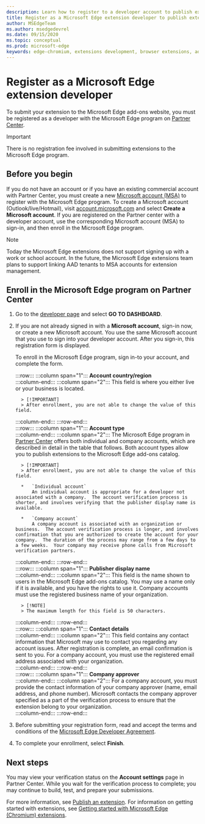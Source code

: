 ```yaml
---
description: Learn how to register to a developer account to publish extensions to Microsoft Edge add-ons store.
title: Register as a Microsoft Edge extension developer to publish extensions
author: MSEdgeTeam
ms.author: msedgedevrel
ms.date: 09/15/2020
ms.topic: conceptual
ms.prod: microsoft-edge
keywords: edge-chromium, extensions development, browser extensions, add-ons, partner center, developer
---
```


# Register as a Microsoft Edge extension developer  

To submit your extension to the Microsoft Edge add-ons website, you must be registered as a developer with the Microsoft Edge program on [Partner Center][MicrosoftPartnerCenter].

> [!IMPORTANT]
> There is no registration fee involved in submitting extensions to the Microsoft Edge program.  

## Before you begin  

If you do not have an account or if you have an existing commercial account with Partner Center, you must create a new [Microsoft account (MSA)][WindowsCommunityEverythingAboutMicrosoftAccounts] to register with the Microsoft Edge program.  To create a Microsoft account \(Outlook/live/Hotmail\), visit [account.microsoft.com][MicrosoftAccount] and select **Create a Microsoft account**.  If you are registered on the Partner center with a developer account, use the corresponding Microsoft account \(MSA\) to sign-in, and then enroll in the Microsoft Edge program.  

> [!NOTE]
> Today the Microsoft Edge extensions does not support signing up with a work or school account.  In the future, the Microsoft Edge extensions team plans to support linking AAD tenants to MSA accounts for extension management.  

## Enroll in the Microsoft Edge program on Partner Center  

1.  Go to the [developer page][MicrosoftPartnerCenter] and select **GO TO DASHBOARD**.  
1.  If you are not already signed in with a **Microsoft account**, sign-in now, or create a new Microsoft account.  You use the same Microsoft account that you use to sign into your developer account.  After you sign-in, this registration form is displayed.  
    
    To enroll in the Microsoft Edge program, sign in-to your account, and complete the form.  
    <!-- -->
    :::row:::
       :::column span="1":::
          **Account country/region**  
       :::column-end:::
       :::column span="2":::
          This field is where you either live or your business is located.  
          
          > [!IMPORTANT]
          > After enrollment, you are not able to change the value of this field.  
       :::column-end:::
    :::row-end:::  
    :::row:::
       :::column span="1":::
          **Account type**  
       :::column-end:::
       :::column span="2":::
          The Microsoft Edge program in [Partner Center][MicrosoftPartnerCenter] offers both individual and company accounts, which are described in detail in the table that follows.  Both account types allow you to publish extensions to the Microsoft Edge add-ons catalog.  
          
          > [!IMPORTANT]
          > After enrollment, you are not able to change the value of this field.  
          
          *   `Individual account`  
              An individual account is appropriate for a developer not associated with a company.  The account verification process is shorter, and involves verifying that the publisher display name is available.  

          *   `Company account`  
              A company account is associated with an organization or business.  The account verification process is longer, and involves confirmation that you are authorized to create the account for your company.  The duration of the process may range from a few days to a few weeks.  Your company may receive phone calls from Microsoft verification partners.  
       :::column-end:::
    :::row-end:::  
    :::row:::
       :::column span="1":::
          **Publisher display name**  
       :::column-end:::
       :::column span="2":::
          This field is the name shown to users in the Microsoft Edge add-ons catalog.  You may use a name only if it is available, and you have the rights to use it.  Company accounts must use the registered business name of your organization.  
          
          > [!NOTE]
          > The maximum length for this field is 50 characters.  
       :::column-end:::
    :::row-end:::  
    :::row:::
       :::column span="1":::
          **Contact details**  
       :::column-end:::
       :::column span="2":::
          This field contains any contact information that Microsoft may use to contact you regarding any account issues.  After registration is complete, an email confirmation is sent to you.  For a company account, you must use the registered email address associated with your organization.  
       :::column-end:::
    :::row-end:::  
    :::row:::
       :::column span="1":::
          **Company approver**  
       :::column-end:::
       :::column span="2":::
          For a company account, you must provide the contact information of your company approver \(name, email address, and phone number\).  Microsoft contacts the company approver specified as a part of the verification process to ensure that the extension belong to your organization.  
       :::column-end:::
    :::row-end:::  
    <!-- -->
    <!--
    1.  The **Account country/region** field  
        
        This field is where you either live or your business is located.  
        
        > [!IMPORTANT]
        > After enrollment, you are not able to change the value of this field.  
        
    1.  The **Account type** field  
        
        The Microsoft Edge program in [Partner Center][MicrosoftPartnerCenter] offers both individual and company accounts, which are described in detail in the table that follows.  Both account types allow you to publish extensions to the Microsoft Edge add-ons catalog.  
        
        > [!IMPORTANT]
        > After enrollment, you are not able to change the value of this field.  
        
        | Individual account | Company account |  
        |:--- |:--- |  
        | Individual accounts are appropriate for developers not associated with a company.  | Company accounts are associated with organizations and businesses.  |  
        | The account verification process is shorter, and involves verifying that the publisher display name is available.  | The account verification process is longer, and involves confirmation that you are authorized to create the account for your company.  The duration of the process may range from a few days to a few weeks.  Your company may receive phone calls from Microsoft verification partners.  |  
        
    1.  The **Publisher display name** field  
        
        This field is the name shown to users in the Microsoft Edge add-ons catalog.  You may use a name only if it is available, and you have the rights to use it.  Company accounts must use the registered business name of your organization.  
        
        > [!NOTE]
        > The maximum length for this field is 50 characters.  
        
    1.  The **Contact details** field  
        
        Any contact information that Microsoft may use to contact you regarding any account issues.  After registration is complete, an email confirmation is sent to you.  Company accounts must use the registered email address associated with your organization.  
        
    1.  The **Company approver** field  
        
        For company accounts, provide the contact information \(name, email address, and phone number\) of your company approver.  Microsoft contacts the company approver specified as a part of the verification process to ensure that the extensions belong to your organization.  
        -->
1. Before submitting your registration form, read and accept the terms and conditions of the [Microsoft Edge Developer Agreement][MicrosoftAppDeveloperAgreement].  
1. To complete your enrollment, select **Finish**.  

## Next steps  

You may view your verification status on the **Account settings** page in Partner Center.  While you wait for the verification process to complete; you may continue to build, test, and prepare your submissions.  

For more information, see [Publish an extension][ExtensionsChromiumPublishExtension].  For information on getting started with extensions, see [Getting started with Microsoft Edge (Chromium) extensions][ExtensionsChromiumGettingStartedIndex].  

<!-- links -->  

[ExtensionsChromiumGettingStartedIndex]: ../getting-started/index.md "Getting started with Microsoft Edge (Chromium) extensions | Microsoft Docs"  
[ExtensionsChromiumPublishExtension]:  ./publish-extension.md "Publish an extension | Microsoft Docs"  

[MicrosoftAppDeveloperAgreement]:  /legal/windows/agreements/app-developer-agreement "App Developer agreement | Microsoft Docs"  

[MicrosoftAccount]:  https://account.microsoft.com/account "Microsoft account"  

[MicrosoftPartnerCenter]:  https://partner.microsoft.com/dashboard/microsoftedge/public/login?ref=dd "Partner Center"  

[WindowsCommunityEverythingAboutMicrosoftAccounts]:  https://community.windows.com/stories/everything-you-need-to-know-about-microsoft-accounts "Microsoft (or MSA)"  